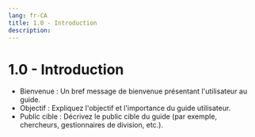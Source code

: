 ```yaml
---
lang: fr-CA
title: 1.0 - Introduction
description:
---
```

# 1.0 - Introduction

- Bienvenue : Un bref message de bienvenue présentant l'utilisateur au guide.
- Objectif : Expliquez l'objectif et l'importance du guide utilisateur.
- Public cible : Décrivez le public cible du guide (par exemple, chercheurs, gestionnaires de division, etc.).
